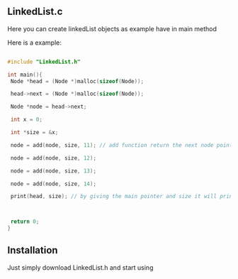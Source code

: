 



## LinkedList.c 

Here you can create linkedList objects as example have in main method 

Here is a example:
 ```c

#include "LinkedList.h"

int main(){
  Node *head = (Node *)malloc(sizeof(Node));

  head->next = (Node *)malloc(sizeof(Node));

  Node *node = head->next;

  int x = 0;

  int *size = &x;

  node = add(node, size, 11); // add function return the next node pointer

  node = add(node, size, 12);

  node = add(node, size, 13);

  node = add(node, size, 14);

  print(head, size); // by giving the main pointer and size it will print the values



  return 0;
}

```


## Installation 
Just simply download LinkedList.h and start using 

